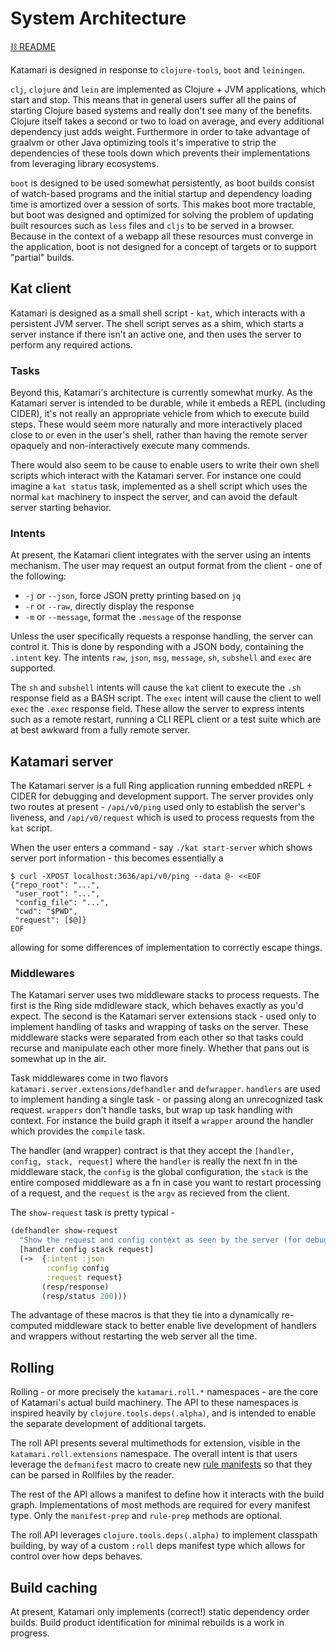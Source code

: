 # System Architecture
[⛓ README](/README.md)

Katamari is designed in response to `clojure-tools`, `boot` and `leiningen`.

`clj`, `clojure` and `lein` are implemented as Clojure + JVM applications, which start and stop.
This means that in general users suffer all the pains of starting Clojure based systems and really don't see many of the benefits.
Clojure itself takes a second or two to load on average, and every additional dependency just adds weight.
Furthermore in order to take advantage of graalvm or other Java optimizing tools it's imperative to strip the dependencies of these tools down which prevents their implementations from leveraging library ecosystems.

`boot` is designed to be used somewhat persistently, as boot builds consist of watch-based programs and the initial startup and dependency loading time is amortized over a session of sorts.
This makes boot more tractable, but boot was designed and optimized for solving the problem of updating built resources such as `less` files and `cljs` to be served in a browser.
Because in the context of a webapp all these resources must converge in the application, boot is not designed for a concept of targets or to support "partial" builds.

## Kat client

Katamari is designed as a small shell script - `kat`, which interacts with a persistent JVM server.
The shell script serves as a shim, which starts a server instance if there isn't an active one, and then uses the server to perform any required actions.

### Tasks

Beyond this, Katamari's architecture is currently somewhat murky.
As the Katamari server is intended to be durable, while it embeds a REPL (including CIDER), it's not really an appropriate vehicle from which to execute build steps.
These would seem more naturally and more interactively placed close to or even in the user's shell, rather than having the remote server opaquely and non-interactively execute many commends.

There would also seem to be cause to enable users to write their own shell scripts which interact with the Katamari server.
For instance one could imagine a `kat status` task, implemented as a shell script which uses the normal `kat` machinery to inspect the server, and can avoid the default server starting behavior.

### Intents

At present, the Katamari client integrates with the server using an intents mechanism.
The user may request an output format from the client - one of the following:

- `-j` or `--json`, force JSON pretty printing based on `jq`
- `-r` or `--raw`, directly display the response
- `-m` or `--message`, format the `.message` of the response

Unless the user specifically requests a response handling, the server can control it.
This is done by responding with a JSON body, containing the `.intent` key.
The intents `raw`, `json`, `msg`, `message`, `sh`, `subshell` and `exec` are supported.

The `sh` and `subshell` intents will cause the `kat` client to execute the `.sh` response field as a BASH script.
The `exec` intent will cause the client to well `exec` the `.exec` response field.
These allow the server to express intents such as a remote restart, running a CLI REPL client or a test suite which are at best awkward from a fully remote server.

## Katamari server

The Katamari server is a full Ring application running embedded nREPL + CIDER for debugging and development support.
The server provides only two routes at present - `/api/v0/ping` used only to establish the server's liveness, and `/api/v0/request` which is used to process requests from the `kat` script.

When the user enters a command - say `./kat start-server` which shows server port information - this becomes essentially a

```
$ curl -XPOST localhost:3636/api/v0/ping --data @- <<EOF
{"repo_root": "...",
 "user_root": "...",
 "config_file": "...",
 "cwd": "$PWD",
 "request": [$@]}
EOF
```

allowing for some differences of implementation to correctly escape things.

### Middlewares

The Katamari server uses two middleware stacks to process requests.
The first is the Ring side mdidleware stack, which behaves exactly as you'd expect.
The second is the Katamari server extensions stack - used only to implement handling of tasks and wrapping of tasks on the server.
These middleware stacks were separated from each other so that tasks could recurse and manipulate each other more finely.
Whether that pans out is somewhat up in the air.

Task middlewares come in two flavors `katamari.server.extensions/defhandler` and `defwrapper`.
`handlers` are used to implement handing a single task - or passing along an unrecognized task request.
`wrappers` don't handle tasks, but wrap up task handling with context.
For instance the build graph it itself a `wrapper` around the handler which provides the `compile` task.

The handler (and wrapper) contract is that they accept the `[handler, config, stack, request]` where the `handler` is really the next fn in the middleware stack, the `config` is the global configuration, the `stack` is the entire composed middleware as a fn in case you want to restart processing of a request, and the `request` is the `argv` as recieved from the client.

The `show-request` task is pretty typical -

```clj
(defhandler show-request
  "Show the request and config context as seen by the server (for debugging)"
  [handler config stack request]
  (->  {:intent :json
        :config config
        :request request}
       (resp/response)
       (resp/status 200)))
```

The advantage of these macros is that they tie into a dynamically re-computed middleware stack to better enable live development of handlers and wrappers without restarting the web server all the time.

## Rolling

Rolling - or more precisely the `katamari.roll.*` namespaces - are the core of Katamari's actual build machinery.
The API to these namespaces is inspired heavily by `clojure.tools.deps(.alpha)`, and is intended to enable the separate development of additional targets.

The roll API presents several multimethods for extension, visible in the `katamari.roll.extensions` namespace.
The overall intent is that users leverage the `defmanifest` macro to create new [rule manifests](dictionary.md#rule-manifests) so that they can be parsed in Rollfiles by the reader.

The rest of the API allows a manifest to define how it interacts with the build graph.
Implementations of most methods are required for every manifest type.
Only the `manifest-prep` and `rule-prep` methods are optional.

The roll API leverages `clojure.tools.deps(.alpha)` to implement classpath building, by way of a custom `:roll` deps manifest type which allows for control over how deps behaves.

## Build caching

At present, Katamari only implements (correct!) static dependency order builds.
Build product identification for minimal rebuilds is a work in progress.
